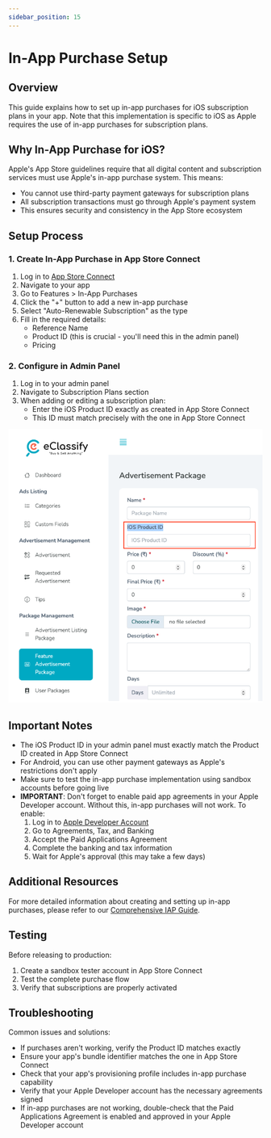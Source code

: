 ```yaml
---
sidebar_position: 15
---
```


# In-App Purchase Setup

## Overview

This guide explains how to set up in-app purchases for iOS subscription plans in your app. Note that this implementation is specific to iOS as Apple requires the use of in-app purchases for subscription plans.

## Why In-App Purchase for iOS?

Apple's App Store guidelines require that all digital content and subscription services must use Apple's in-app purchase system. This means:
- You cannot use third-party payment gateways for subscription plans
- All subscription transactions must go through Apple's payment system
- This ensures security and consistency in the App Store ecosystem

## Setup Process

### 1. Create In-App Purchase in App Store Connect

1. Log in to [App Store Connect](https://appstoreconnect.apple.com)
2. Navigate to your app
3. Go to Features > In-App Purchases
4. Click the "+" button to add a new in-app purchase
5. Select "Auto-Renewable Subscription" as the type
6. Fill in the required details:
   - Reference Name
   - Product ID (this is crucial - you'll need this in the admin panel)
   - Pricing

### 2. Configure in Admin Panel

1. Log in to your admin panel
2. Navigate to Subscription Plans section
3. When adding or editing a subscription plan:
   - Enter the iOS Product ID exactly as created in App Store Connect
   - This ID must match precisely with the one in App Store Connect

![In-App Purchase Setup](/images/app/inAppPurchase.png)

## Important Notes

- The iOS Product ID in your admin panel must exactly match the Product ID created in App Store Connect
- For Android, you can use other payment gateways as Apple's restrictions don't apply
- Make sure to test the in-app purchase implementation using sandbox accounts before going live
- **IMPORTANT**: Don't forget to enable paid app agreements in your Apple Developer account. Without this, in-app purchases will not work. To enable:
  1. Log in to [Apple Developer Account](https://developer.apple.com)
  2. Go to Agreements, Tax, and Banking
  3. Accept the Paid Applications Agreement
  4. Complete the banking and tax information
  5. Wait for Apple's approval (this may take a few days)

## Additional Resources

For more detailed information about creating and setting up in-app purchases, please refer to our [Comprehensive IAP Guide](https://wrteam-in.github.io/common_app_doc/GeneralSettings/iap).

## Testing

Before releasing to production:
1. Create a sandbox tester account in App Store Connect
2. Test the complete purchase flow
3. Verify that subscriptions are properly activated

## Troubleshooting

Common issues and solutions:
- If purchases aren't working, verify the Product ID matches exactly
- Ensure your app's bundle identifier matches the one in App Store Connect
- Check that your app's provisioning profile includes in-app purchase capability
- Verify that your Apple Developer account has the necessary agreements signed
- If in-app purchases are not working, double-check that the Paid Applications Agreement is enabled and approved in your Apple Developer account
